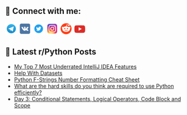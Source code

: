 ## 🔎 Connect with me:
[<img src="https://github.com/bullbesh/bullbesh/blob/main/images/Telegram.png" width="32" height="32" />](https://t.me/bullbesh)
[<img src="https://github.com/bullbesh/bullbesh/blob/main/images/VK.png" width="32" height="32" />](https://vk.com/bullbesh)
[<img src="https://github.com/bullbesh/bullbesh/blob/main/images/Twitter.png" width="32" height="32" />](https://twitter.com/bullbesh1)
[<img src="https://github.com/bullbesh/bullbesh/blob/main/images/Instagram.png" width="32" height="32" />](https://www.instagram.com/bullbesh)
[<img src="https://github.com/bullbesh/bullbesh/blob/main/images/Reddit.png" width="32" height="32" />](https://www.reddit.com/user/bullbesh)
[<img src="https://github.com/bullbesh/bullbesh/blob/main/images/YouTube.png" width="32" height="32" />](https://www.youtube.com/channel/UCtfjRs6uzgq5mfm8S06WTcg)

## 📕 Latest r/Python Posts
<!-- BLOG-POST-LIST:START -->
- [My Top 7 Most Underrated IntelliJ IDEA Features](https://www.reddit.com/r/Python/comments/wmfmvh/my_top_7_most_underrated_intellij_idea_features/)
- [Help With Datasets](https://www.reddit.com/r/Python/comments/wme8ij/help_with_datasets/)
- [Python F-Strings Number Formatting Cheat Sheet](https://www.reddit.com/r/Python/comments/wme26c/python_fstrings_number_formatting_cheat_sheet/)
- [What are the hard skills do you think are required to use Python efficiently?](https://www.reddit.com/r/Python/comments/wmcejr/what_are_the_hard_skills_do_you_think_are/)
- [Day 3: Conditional Statements, Logical Operators, Code Block and Scope](https://www.reddit.com/r/Python/comments/wmbqgl/day_3_conditional_statements_logical_operators/)
<!-- BLOG-POST-LIST:END -->
